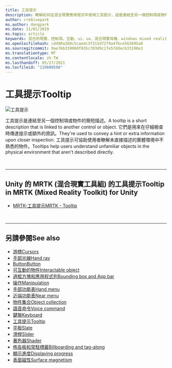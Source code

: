 ```yaml
---
title: 工具提示
description: 瞭解如何在混合現實應用程式中使用工具提示，這是連結至另一個控制項或物件的簡短描述。
author: cre8ivepark
ms.author: dongpark
ms.date: 11/01/2019
ms.topic: article
keywords: 混合的現實、控制項、互動、ui、ux、混合現實耳機、windows mixed reality 耳機、虛擬實境耳機、HoloLens、工具提示、MRTK、混合現實工具組
ms.openlocfilehash: cd490a260c5caedc3f315d72f9a47bce563695a0
ms.sourcegitcommit: 9ae76b339968f035c703d9c1fe57ddecb33198e3
ms.translationtype: MT
ms.contentlocale: zh-TW
ms.lasthandoff: 05/27/2021
ms.locfileid: "110600588"
---
```

# <a name="tooltip"></a><span data-ttu-id="51379-104">工具提示</span><span class="sxs-lookup"><span data-stu-id="51379-104">Tooltip</span></span>

![工具提示](images/UX_Hero_Tooltip.jpg)

<span data-ttu-id="51379-106">工具提示是連結至另一個控制項或物件的簡短描述。</span><span class="sxs-lookup"><span data-stu-id="51379-106">A tooltip is a short description that is linked to another control or object.</span></span> <span data-ttu-id="51379-107">它們是用來在仔細檢查時傳達提示或額外的資訊。</span><span class="sxs-lookup"><span data-stu-id="51379-107">They're used to convey a hint or extra information upon closer inspection.</span></span> <span data-ttu-id="51379-108">工具提示可協助使用者瞭解未直接描述的實體環境中不熟悉的物件。</span><span class="sxs-lookup"><span data-stu-id="51379-108">Tooltips help users understand unfamiliar objects in the physical environment that aren't described directly.</span></span> 

<br>

---

## <a name="tooltip-in-mrtk-mixed-reality-toolkit-for-unity"></a><span data-ttu-id="51379-109">Unity 的 MRTK (混合現實工具組) 的工具提示</span><span class="sxs-lookup"><span data-stu-id="51379-109">Tooltip in MRTK (Mixed Reality Toolkit) for Unity</span></span>

* [<span data-ttu-id="51379-110">MRTK-工具提示</span><span class="sxs-lookup"><span data-stu-id="51379-110">MRTK - Tooltip</span></span>](/windows/mixed-reality/mrtk-unity/features/ux-building-blocks/tooltip)

<br>

---

## <a name="see-also"></a><span data-ttu-id="51379-111">另請參閱</span><span class="sxs-lookup"><span data-stu-id="51379-111">See also</span></span>

* [<span data-ttu-id="51379-112">游標</span><span class="sxs-lookup"><span data-stu-id="51379-112">Cursors</span></span>](cursors.md)
* [<span data-ttu-id="51379-113">手部光線</span><span class="sxs-lookup"><span data-stu-id="51379-113">Hand ray</span></span>](point-and-commit.md)
* [<span data-ttu-id="51379-114">Button</span><span class="sxs-lookup"><span data-stu-id="51379-114">Button</span></span>](button.md)
* [<span data-ttu-id="51379-115">可互動的物件</span><span class="sxs-lookup"><span data-stu-id="51379-115">Interactable object</span></span>](interactable-object.md)
* [<span data-ttu-id="51379-116">週框方塊和應用程式列</span><span class="sxs-lookup"><span data-stu-id="51379-116">Bounding box and App bar</span></span>](app-bar-and-bounding-box.md)
* [<span data-ttu-id="51379-117">操作</span><span class="sxs-lookup"><span data-stu-id="51379-117">Manipulation</span></span>](direct-manipulation.md)
* [<span data-ttu-id="51379-118">手部功能表</span><span class="sxs-lookup"><span data-stu-id="51379-118">Hand menu</span></span>](hand-menu.md)
* [<span data-ttu-id="51379-119">近端功能表</span><span class="sxs-lookup"><span data-stu-id="51379-119">Near menu</span></span>](near-menu.md)
* [<span data-ttu-id="51379-120">物件集合</span><span class="sxs-lookup"><span data-stu-id="51379-120">Object collection</span></span>](object-collection.md)
* [<span data-ttu-id="51379-121">語音命令</span><span class="sxs-lookup"><span data-stu-id="51379-121">Voice command</span></span>](voice-input.md)
* [<span data-ttu-id="51379-122">鍵盤</span><span class="sxs-lookup"><span data-stu-id="51379-122">Keyboard</span></span>](keyboard.md)
* [<span data-ttu-id="51379-123">工具提示</span><span class="sxs-lookup"><span data-stu-id="51379-123">Tooltip</span></span>](tooltip.md)
* [<span data-ttu-id="51379-124">平板</span><span class="sxs-lookup"><span data-stu-id="51379-124">Slate</span></span>](slate.md)
* [<span data-ttu-id="51379-125">滑桿</span><span class="sxs-lookup"><span data-stu-id="51379-125">Slider</span></span>](slider.md)
* [<span data-ttu-id="51379-126">著色器</span><span class="sxs-lookup"><span data-stu-id="51379-126">Shader</span></span>](shader.md)
* [<span data-ttu-id="51379-127">佈告板和常駐標籤</span><span class="sxs-lookup"><span data-stu-id="51379-127">Billboarding and tag-along</span></span>](billboarding-and-tag-along.md)
* [<span data-ttu-id="51379-128">顯示進度</span><span class="sxs-lookup"><span data-stu-id="51379-128">Displaying progress</span></span>](progress.md)
* [<span data-ttu-id="51379-129">表面磁性</span><span class="sxs-lookup"><span data-stu-id="51379-129">Surface magnetism</span></span>](surface-magnetism.md)